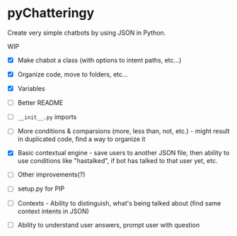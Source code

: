 # pyChatteringy
Create very simple chatbots by using JSON in Python.

WIP

- [x] Make chabot a class (with options to intent paths, etc...)
- [x] Organize code, move to folders, etc...
- [x] Variables
- [ ] Better README
- [ ] `__init__.py` imports
- [ ] More conditions & comparsions (more, less than, not, etc.) - might result in duplicated code, find a way to organize it
- [x] Basic contextual engine - save users to another JSON file, then ability to use conditions like "hastalked", if bot has talked to that user yet, etc.
- [ ] Other improvements(?)
- [ ] setup.py for PIP

- [ ] Contexts - Ability to distinguish, what's being talked about (find same context intents in JSON)
- [ ] Ability to understand user answers, prompt user with question
